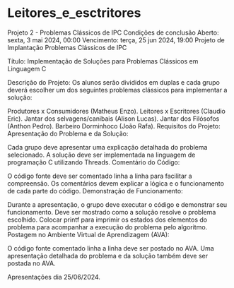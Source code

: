 # Leitores_e_esctritores
Projeto 2 - Problemas Clássicos de IPC
Condições de conclusão
Aberto: sexta, 3 mai 2024, 00:00
Vencimento: terça, 25 jun 2024, 19:00
Projeto de Implantação Problemas Clássicos de IPC

Título: Implementação de Soluções para Problemas Clássicos em Linguagem C

Descrição do Projeto:
Os alunos serão divididos em duplas e cada grupo deverá escolher um dos seguintes problemas clássicos para implementar a solução:

Produtores x Consumidores (Matheus Enzo).
Leitores x Escritores (Claudio Eric).
Jantar dos selvagens/canibais (Alison Lucas).
Jantar dos Filósofos (Anthon Pedro).
Barbeiro Dorminhoco (João Rafa).
Requisitos do Projeto:
Apresentação do Problema e da Solução:

Cada grupo deve apresentar uma explicação detalhada do problema selecionado.
A solução deve ser implementada na linguagem de programação C utilizando Threads.
Comentário do Código:

O código fonte deve ser comentado linha a linha para facilitar a compreensão.
Os comentários devem explicar a lógica e o funcionamento de cada parte do código.
Demonstração de Funcionamento:

Durante a apresentação, o grupo deve executar o código e demonstrar seu funcionamento.
Deve ser mostrado como a solução resolve o problema escolhido.
Colocar printf para imprimir os estados dos elementos do problema para acompanhar a execução do problema pelo algoritmo.
Postagem no Ambiente Virtual de Aprendizagem (AVA):

O código fonte comentado linha a linha deve ser postado no AVA.
Uma apresentação detalhada do problema e da solução também deve ser postada no AVA.

Apresentações dia 25/06/2024.

